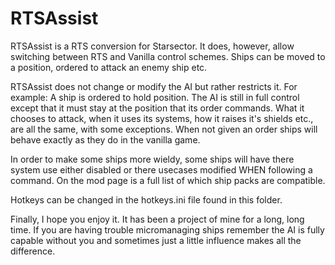 # RTSAssist
RTSAssist is a RTS conversion for Starsector. It does, however, allow switching between RTS
and Vanilla control schemes. Ships can be moved to a position, ordered to attack an enemy ship etc.

RTSAssist does not change or modify the AI but rather restricts it. For example: A ship
is ordered to hold position. The AI is still in full control except that it must stay
at the position that its order commands. What it chooses to attack, when it uses its
systems, how it raises it's shields etc., are all the same, with some exceptions.
When not given an order ships will behave exactly as they do in the vanilla game.

In order to make some ships more wieldy, some ships will have there system use either
disabled or there usecases modified WHEN following a command. On the mod page is a full list
of which ship packs are compatible.

Hotkeys can be changed in the hotkeys.ini file found in this folder.

Finally, I hope you enjoy it. It has been a project of mine for a long, long time. If
you are having trouble micromanaging ships remember the AI is fully capable without you
and sometimes just a little influence makes all the difference.

